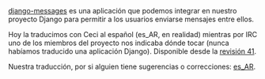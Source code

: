 <html><body><a href="http://code.google.com/p/django-messages" title="Messages" target="_blank">django-messages</a> es una aplicación que podemos integrar en nuestro proyecto Django para permitir a los usuarios enviarse mensajes entre ellos.



Hoy la traducimos con Ceci al español (es_AR, en realidad) mientras por IRC uno de los miembros del proyecto nos indicaba dónde tocar (nunca habíamos traducido una aplicación Django). Disponible desde la <a href="http://code.google.com/p/django-messages/source/detail?r=41" title="41" target="_blank">revisión 41</a>.



Nuestra traducción, por si alguien tiene sugerencias o correcciones: <a href="http://code.google.com/p/django-messages/source/browse/branches/django-trunk/messages/locale/es_AR/LC_MESSAGES/django.po?r=41" title=".po" target="_blank">es_AR</a>.</body></html>